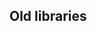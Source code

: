 
<!inputFile|path=Chapters/Alexandrie/alexandrie.md!>

<!inputFile|path=Chapters/bloc/introdudction.md!>
<!inputFile|path=Chapters/bloc/bloc.md!>
<!inputFile|path=Chapters/bloc/text.md!>

## Old libraries

<!inputFile|path=Chapters/Athens/Athens.md!>
